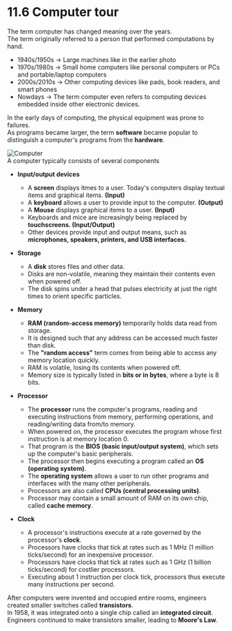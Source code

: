 # 11.6 Computer tour

The term computer has changed meaning over the years.   
The term originally referred to a person that performed computations by hand.   
* 1940s/1950s -> Large machines like in the earlier photo   
* 1970s/1980s -> Small home computers like personal computers or PCs and portable/laptop computers     
* 2000s/2010s -> Other computing devices like pads, book readers, and smart phones   
* Nowdays -> The term computer even refers to computing devices embedded inside other electronic devices.   

In the early days of computing, the physical equipment was prone to failures.   
As programs became larger, the term **software** became popular to distinguish a computer's programs from the **hardware**.    
   
   
![Computer](https://github.com/ijaejun1025/CIS224-Computer_Architecture/assets/154036705/985dc8db-89d1-4788-9058-881994fec0ad)   
A computer typically consists of several components     

* **Input/output devices**   
  * A **screen** displays itmes to a user. Today's computers display textual items and graphical items. **(Input)**   
  * A **keyboard** allows a user to provide input to the computer. **(Output)**   
  * A **Mouse** displays graphical items to a user. **(Input)**   
  * Keyboards and mice are increasingly being replaced by **touchscreens. (Input/Output)**   
  * Other devices provide input and output means, such as **microphones, speakers, printers, and USB interfaces.**   

* **Storage**
  * A **disk** stores files and other data.   
  * Disks are non-volatile, meaning they maintain their contents even when powered off.   
  * The disk spins under a head that pulses electricity at just the right times to orient specific particles.   

* **Memory**
  * **RAM (random-access memory)** temporarily holds data read from storage.   
  * It is designed such that any address can be accessed much faster than disk.   
  * The **"random access"** term comes from being able to access any memory location quickly.   
  * RAM is volatile, losing its contents when powered off.   
  * Memory size is typically listed in **bits or in bytes**, where a byte is 8 bits.   

* **Processor**
  * The **processor** runs the computer's programs, reading and executing instructions from memory, performing operations, and reading/writing data from/to memory.
  * When powered on, the processor executes the program whose first instruction is at memory location 0.
  * That program is the **BIOS (basic input/output system)**, which sets up the computer's basic peripherals.
  * The processor then begins executing a program called an **OS (operating system)**.
  * The **operating system** allows a user to run other programs and interfaces with the many other peripherals.
  * Processors are also called **CPUs (central processing units)**.
  * Processor may contain a small amount of RAM on its own chip, called **cache memory**.

* **Clock**
  * A processor's instructions execute at a rate governed by the processor's **clock**.
  * Processors have clocks that tick at rates such as 1 MHz (1 million ticks/second) for an inexpensive processor.
  * Processors have clocks that tick at rates such as 1 GHz (1 billion ticks/second) for costlier processors.
  * Executing about 1 instruction per clock tick, processors thus execute many instructions per second.

After computers were invented and occupied entire rooms, engineers created smaller switches called **transistors**.   
In 1958, it was integrated onto a single chip called an **integrated circuit**.   
Engineers continued to make transistors smaller, leading to **Moore's Law**.   
